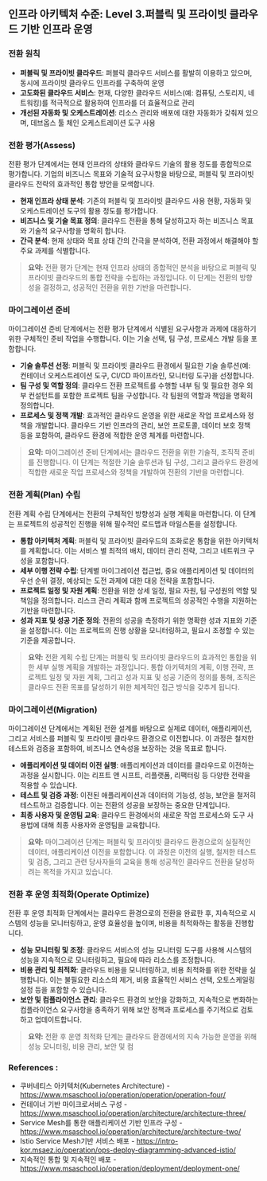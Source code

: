 ## 인프라 아키텍처 수준: Level 3.퍼블릭 및 프라이빗 클라우드 기반 인프라 운영

### 전환 원칙
- **퍼블릭 및 프라이빗 클라우드**: 퍼블릭 클라우드 서비스를 활발히 이용하고 있으며, 동시에 프라이빗 클라우드 인프라를 구축하여 운영
- **고도화된 클라우드 서비스**: 현재, 다양한 클라우드 서비스(예: 컴퓨팅, 스토리지, 네트워킹)를 적극적으로 활용하여 인프라를 더 효율적으로 관리
- **개선된 자동화 및 오케스트레이션**: 리소스 관리와 배포에 대한 자동화가 갖춰져 있으며, 데브옵스 툴 체인  오케스트레이션 도구 사용

### 전환 평가(Assess)
전환 평가 단계에서는 현재 인프라의 상태와 클라우드 기술의 활용 정도를 종합적으로 평가합니다. 기업의 비즈니스 목표와 기술적 요구사항을 바탕으로, 퍼블릭 및 프라이빗 클라우드 전략의 효과적인 통합 방안을 모색합니다.
- **현재 인프라 상태 분석**: 기존의 퍼블릭 및 프라이빗 클라우드 사용 현황, 자동화 및 오케스트레이션 도구의 활용 정도를 평가합니다.
- **비즈니스 및 기술 목표 정의**: 클라우드 전환을 통해 달성하고자 하는 비즈니스 목표와 기술적 요구사항을 명확히 합니다.
- **간극 분석**: 현재 상태와 목표 상태 간의 간극을 분석하여, 전환 과정에서 해결해야 할 주요 과제를 식별합니다.

> **요약:** 전환 평가 단계는 현재 인프라 상태의 종합적인 분석을 바탕으로 퍼블릭 및 프라이빗 클라우드의 통합 전략을 수립하는 과정입니다. 이 단계는 전환의 방향성을 결정하고, 성공적인 전환을 위한 기반을 마련합니다.

### 마이그레이션 준비
마이그레이션 준비 단계에서는 전환 평가 단계에서 식별된 요구사항과 과제에 대응하기 위한 구체적인 준비 작업을 수행합니다. 이는 기술 선택, 팀 구성, 프로세스 개발 등을 포함합니다.
- **기술 솔루션 선정**: 퍼블릭 및 프라이빗 클라우드 환경에서 필요한 기술 솔루션(예: 컨테이너 오케스트레이션 도구, CI/CD 파이프라인, 모니터링 도구)을 선정합니다.
- **팀 구성 및 역할 정의**: 클라우드 전환 프로젝트를 수행할 내부 팀 및 필요한 경우 외부 컨설턴트를 포함한 프로젝트 팀을 구성합니다. 각 팀원의 역할과 책임을 명확히 정의합니다.
- **프로세스 및 정책 개발**: 효과적인 클라우드 운영을 위한 새로운 작업 프로세스와 정책을 개발합니다. 클라우드 기반 인프라의 관리, 보안 프로토콜, 데이터 보호 정책 등을 포함하여, 클라우드 환경에 적합한 운영 체계를 마련합니다.

> **요약:** 마이그레이션 준비 단계에서는 클라우드 전환을 위한 기술적, 조직적 준비를 진행합니다. 이 단계는 적절한 기술 솔루션과 팀 구성, 그리고 클라우드 환경에 적합한 새로운 작업 프로세스와 정책을 개발하여 전환의 기반을 마련합니다.

### 전환 계획(Plan) 수립
전환 계획 수립 단계에서는 전환의 구체적인 방향성과 실행 계획을 마련합니다. 이 단계는 프로젝트의 성공적인 진행을 위해 필수적인 로드맵과 마일스톤을 설정합니다.
- **통합 아키텍처 계획**: 퍼블릭 및 프라이빗 클라우드의 조화로운 통합을 위한 아키텍처를 계획합니다. 이는 서비스 별 최적의 배치, 데이터 관리 전략, 그리고 네트워크 구성을 포함합니다.
- **세부 이행 전략 수립**: 단계별 마이그레이션 접근법, 중요 애플리케이션 및 데이터의 우선 순위 결정, 예상되는 도전 과제에 대한 대응 전략을 포함합니다.
- **프로젝트 일정 및 자원 계획**: 전환을 위한 상세 일정, 필요 자원, 팀 구성원의 역할 및 책임을 정의합니다. 리스크 관리 계획과 함께 프로젝트의 성공적인 수행을 지원하는 기반을 마련합니다.
- **성과 지표 및 성공 기준 정의**: 전환의 성공을 측정하기 위한 명확한 성과 지표와 기준을 설정합니다. 이는 프로젝트의 진행 상황을 모니터링하고, 필요시 조정할 수 있는 기준을 제공합니다.

> **요약:** 전환 계획 수립 단계는 퍼블릭 및 프라이빗 클라우드의 효과적인 통합을 위한 세부 실행 계획을 개발하는 과정입니다. 통합 아키텍처의 계획, 이행 전략, 프로젝트 일정 및 자원 계획, 그리고 성과 지표 및 성공 기준의 정의를 통해, 조직은 클라우드 전환 목표를 달성하기 위한 체계적인 접근 방식을 갖추게 됩니다.

### 마이그레이션(Migration)
마이그레이션 단계에서는 계획된 전환 설계를 바탕으로 실제로 데이터, 애플리케이션, 그리고 서비스를 퍼블릭 및 프라이빗 클라우드 환경으로 이전합니다. 이 과정은 철저한 테스트와 검증을 포함하여, 비즈니스 연속성을 보장하는 것을 목표로 합니다.
- **애플리케이션 및 데이터 이전 실행**: 애플리케이션과 데이터를 클라우드로 이전하는 과정을 실시합니다. 이는 리프트 앤 시프트, 리플랫폼, 리팩터링 등 다양한 전략을 적용할 수 있습니다.
- **테스트 및 검증 과정**: 이전된 애플리케이션과 데이터의 기능성, 성능, 보안을 철저히 테스트하고 검증합니다. 이는 전환의 성공을 보장하는 중요한 단계입니다.
- **최종 사용자 및 운영팀 교육**: 클라우드 환경에서의 새로운 작업 프로세스와 도구 사용법에 대해 최종 사용자와 운영팀을 교육합니다.

> **요약:** 마이그레이션 단계는 퍼블릭 및 프라이빗 클라우드 환경으로의 실질적인 데이터, 애플리케이션 이전을 포함합니다. 이 과정은 이전의 실행, 철저한 테스트 및 검증, 그리고 관련 당사자들의 교육을 통해 성공적인 클라우드 전환을 달성하려는 목적을 가지고 있습니다.

### 전환 후 운영 최적화(Operate Optimize)
전환 후 운영 최적화 단계에서는 클라우드 환경으로의 전환을 완료한 후, 지속적으로 시스템의 성능을 모니터링하고, 운영 효율성을 높이며, 비용을 최적화하는 활동을 진행합니다.
- **성능 모니터링 및 조정**: 클라우드 서비스의 성능 모니터링 도구를 사용해 시스템의 성능을 지속적으로 모니터링하고, 필요에 따라 리소스를 조정합니다.
- **비용 관리 및 최적화**: 클라우드 비용을 모니터링하고, 비용 최적화를 위한 전략을 실행합니다. 이는 불필요한 리소스의 제거, 비용 효율적인 서비스 선택, 오토스케일링 설정 등을 포함할 수 있습니다.
- **보안 및 컴플라이언스 관리**: 클라우드 환경의 보안을 강화하고, 지속적으로 변화하는 컴플라이언스 요구사항을 충족하기 위해 보안 정책과 프로세스를 주기적으로 검토하고 업데이트합니다.

> **요약:** 전환 후 운영 최적화 단계는 클라우드 환경에서의 지속 가능한 운영을 위해 성능 모니터링, 비용 관리, 보안 및 컴

### References :
- 쿠버네티스 아키텍처(Kubernetes Architecture) - https://www.msaschool.io/operation/operation/operation-four/
- 컨테이너 기반 마이크로서비스 구성 - https://www.msaschool.io/operation/architecture/architecture-three/
- Service Mesh를 통한 애플리케이션 기반 인프라 구성 - https://www.msaschool.io/operation/architecture/architecture-two/
- Istio Service Mesh기반 서비스 배포 - https://intro-kor.msaez.io/operation/ops-deploy-diagramming-advanced-istio/
- 지속적인 통합 및 지속적인 배포 - https://www.msaschool.io/operation/deployment/deployment-one/